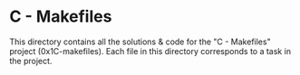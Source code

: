 # C - Makefiles

This directory contains all the solutions & code for the "C - Makefiles" project (0x1C-makefiles). Each file in this directory corresponds to a task in the project.